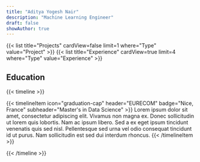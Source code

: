 ```yaml
---
title: "Aditya Yogesh Nair"
description: "Machine Learning Engineer"
draft: false
showAuthor: true
---
```



{{< list title="Projects" cardView=false limit=1 where="Type" value="Project" >}}
{{< list title="Experience" cardView=true limit=4 where="Type" value="Experience" >}}

## Education
{{< timeline >}}

{{< timelineItem icon="graduation-cap" header="EURECOM" badge="Nice, France" subheader="Master's in Data Science" >}}
Lorem ipsum dolor sit amet, consectetur adipiscing elit. Vivamus non magna ex. Donec sollicitudin ut lorem quis lobortis. Nam ac ipsum libero. Sed a ex eget ipsum tincidunt venenatis quis sed nisl. Pellentesque sed urna vel odio consequat tincidunt id ut purus. Nam sollicitudin est sed dui interdum rhoncus. 
{{< /timelineItem >}}

{{< /timeline >}}